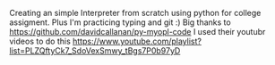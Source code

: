 Creating an simple Interpreter from scratch using python for college assigment.
Plus I'm practicing typing and git :)
Big thanks to https://github.com/davidcallanan/py-myopl-code
I used their youtubr videos to do this https://www.youtube.com/playlist?list=PLZQftyCk7_SdoVexSmwy_tBgs7P0b97yD
